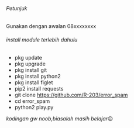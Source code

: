 ###### Petunjuk
  Gunakan dengan awalan 08xxxxxxxx
###### install module terlebih dahulu
* pkg update
* pkg upgrade
* pkg install git
* pkg install python2
* pkg install figlet
* pip2 install requests
* git clone https://github.com/R-203/error_spam
* cd error_spam
* python2 play.py

*kodingan gw noob,biasalah masih belajar*:wink:
